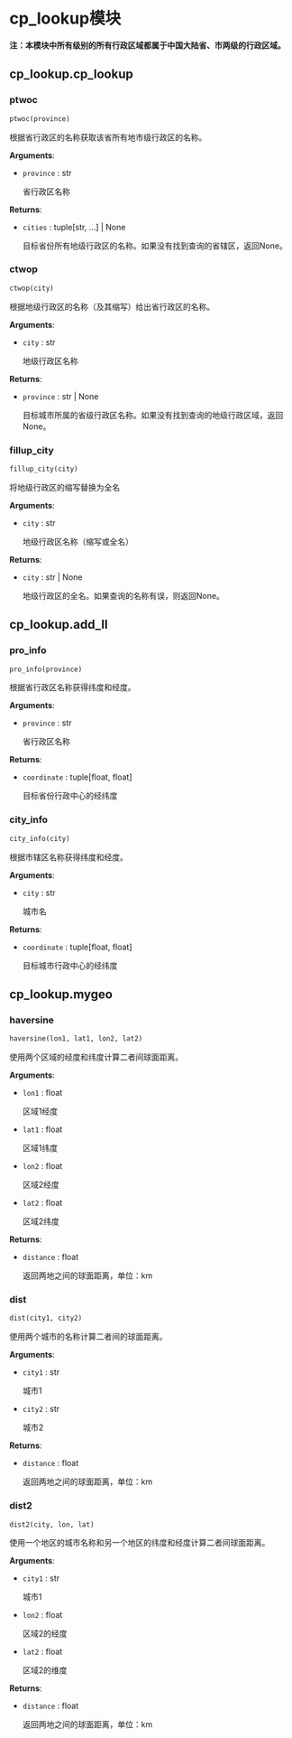# cp_lookup模块

**注：本模块中所有级别的所有行政区域都属于中国大陆省、市两级的行政区域。**

## cp_lookup.cp_lookup

### ptwoc

```python
ptwoc(province)
```

根据省行政区的名称获取该省所有地市级行政区的名称。

**Arguments**:

- `province` : str
  
  省行政区名称

**Returns**:

- `cities` : tuple[str, ...] | None
  
  目标省份所有地级行政区的名称。如果没有找到查询的省辖区，返回None。

### ctwop

```python
ctwop(city)
```

根据地级行政区的名称（及其缩写）给出省行政区的名称。

**Arguments**:

- `city` : str
  
  地级行政区名称

**Returns**:

- `province` : str | None
  
  目标城市所属的省级行政区名称。如果没有找到查询的地级行政区域，返回None。

### fillup_city

```python
fillup_city(city)
```

将地级行政区的缩写替换为全名

**Arguments**:

- `city` : str
  
  地级行政区名称（缩写或全名）

**Returns**:

- `city` : str | None
  
  地级行政区的全名。如果查询的名称有误，则返回None。

## cp_lookup.add_ll

### pro_info

```python
pro_info(province)
```

根据省行政区名称获得纬度和经度。

**Arguments**:

- `province` : str
  
  省行政区名称

**Returns**:

- `coordinate` : tuple[float, float]
  
  目标省份行政中心的经纬度

### city_info

```python
city_info(city)
```

根据市辖区名称获得纬度和经度。

**Arguments**:

+ `city` : str
  
  城市名

**Returns**:

- `coordinate` : tuple[float, float]
  
  目标城市行政中心的经纬度

## cp_lookup.mygeo

### haversine

```python
haversine(lon1, lat1, lon2, lat2)
```

使用两个区域的经度和纬度计算二者间球面距离。

**Arguments**:

- `lon1` : float
  
  区域1经度

- `lat1` : float
  
  区域1纬度

- `lon2` : float
  
  区域2经度

- `lat2` : float
  
  区域2纬度

**Returns**:

- `distance` : float
  
  返回两地之间的球面距离，单位：km

### dist

```python
dist(city1, city2)
```

使用两个城市的名称计算二者间的球面距离。

**Arguments**:

- `city1` : str
  
  城市1

- `city2` : str
  
  城市2

**Returns**:

- `distance` : float
  
  返回两地之间的球面距离，单位：km

### dist2

```python
dist2(city, lon, lat)
```

使用一个地区的城市名称和另一个地区的纬度和经度计算二者间球面距离。

**Arguments**:

- `city1` : str
  
  城市1

- `lon2` : float
  
  区域2的经度

- `lat2` : float
  
  区域2的维度

**Returns**:

- `distance` : float
  
  返回两地之间的球面距离，单位：km